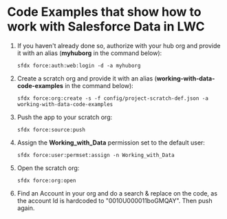 # Code Examples that show how to work with Salesforce Data in LWC

1. If you haven't already done so, authorize with your hub org and provide it with an alias (**myhuborg** in the command below):

   ```
   sfdx force:auth:web:login -d -a myhuborg
   ```

1. Create a scratch org and provide it with an alias (**working-with-data-code-examples** in the command below):

   ```
   sfdx force:org:create -s -f config/project-scratch-def.json -a working-with-data-code-examples
   ```

1. Push the app to your scratch org:

   ```
   sfdx force:source:push
   ```

1. Assign the **Working_with_Data** permission set to the default user:

   ```
   sfdx force:user:permset:assign -n Working_with_Data
   ```

1. Open the scratch org:

   ```
   sfdx force:org:open
   ```

1. Find an Account in your org and do a search & replace on the code, as the account Id is hardcoded to "0010U000011boGMQAY". Then push again. 
